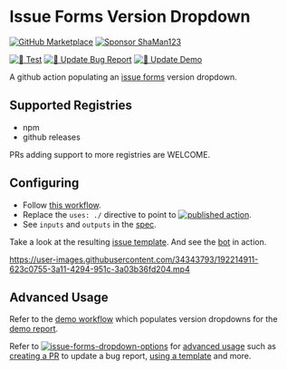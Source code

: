 # Issue Forms Version Dropdown

[![GitHub Marketplace](https://img.shields.io/badge/Marketplace-Version%20Dropdown-blue.svg?colorA=24292e&colorB=0366d6&style=flat&longCache=true&logo=github)](https://github.com/marketplace/actions/issue-forms-version-dropdown)
[![Sponsor ShaMan123](https://img.shields.io/badge/Sponsor%20%E2%9D%A4%20-ShaMan123-%E2%9D%A4?logo=GitHub&color=%23fe8e86)](https://github.com/sponsors/ShaMan123)

[![🧪 Test](https://github.com/ShaMan123/gha-populate-form-version/actions/workflows/test.yml/badge.svg)](https://github.com/ShaMan123/gha-populate-form-version/actions/workflows/test.yml)
[![🚀 Update Bug Report](https://github.com/ShaMan123/gha-populate-form-version/actions/workflows/update_bug_report.yml/badge.svg)](https://github.com/ShaMan123/gha-populate-form-version/actions/workflows/update_bug_report.yml)
[![🚀 Update Demo](https://github.com/ShaMan123/gha-populate-form-version/actions/workflows/update_demo.yml/badge.svg)](https://github.com/ShaMan123/gha-populate-form-version/actions/workflows/update_demo.yml)

A github action populating an [issue forms](https://docs.github.com/en/communities/using-templates-to-encourage-useful-issues-and-pull-requests/syntax-for-issue-forms) version dropdown.

## Supported Registries

- npm
- github releases

PRs adding support to more registries are WELCOME.

## Configuring

- Follow [this workflow](.github/workflows/update_bug_report.yml).
- Replace the `uses: ./` directive to point to [![published action](https://img.shields.io/github/v/tag/ShaMan123/gha-populate-form-version?label=ShaMan123%2Fgha-populate-form-version%40&sort=semver)](https://github.com/marketplace/actions/issue-forms-version-dropdown).
- See `inputs` and `outputs` in the [spec](/action.yml).

Take a look at the resulting [issue template](../../issues/new?template=bug_report.yml).
And see the [bot](../../commits?author=github-actions%5Bbot%5D) in action.

https://user-images.githubusercontent.com/34343793/192214911-623c0755-3a11-4294-951c-3a03b36fd204.mp4

## Advanced Usage

Refer to the [demo workflow](.github/workflows/update_demo.yml) which populates version dropdowns for the [demo report](../../issues/new?template=demo.yml).

Refer to [![issue-forms-dropdown-options](https://img.shields.io/github/v/tag/ShaMan123/gha-form-dropdown-options?label=ShaMan123%2Fgha-form-dropdown-options%40&sort=semver)](https://github.com/marketplace/actions/issue-forms-dropdown-options) for [advanced usage](https://github.com/ShaMan123/gha-form-dropdown-options#advanced-usage) such as [creating a PR](https://github.com/ShaMan123/gha-form-dropdown-options#creating-a-pr) to update a bug report, [using a template](https://github.com/ShaMan123/gha-form-dropdown-options#templates) and more.
